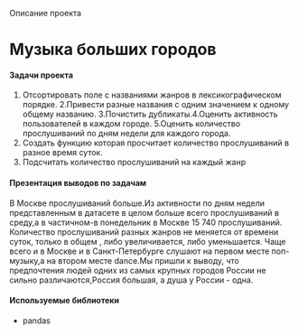 Описание проекта

# Музыка больших городов

#### Задачи проекта 
1. Отсортировать поле с названиями жанров в лексикографическом порядке.
2.Привести разные названия с одним значением к одному общему названию.
3.Почистить дубликаты.4.Оценить активность пользователей в каждом городе.
5.Оценить количество прослушиваний по дням недели для каждого города.
6. Создать функцию которая просчитает количество прослушиваний в разное время суток.
7. Подсчитать количество прослушиваний на каждый жанр




#### Презентация выводов по задачам
В Москве прослушиваний больше.Из активности по дням недели представленным в датасете в целом больше всего прослушиваний в среду,а в частичном-в понедельник в Москве 15 740 прослушиваний. Количество прослушиваний разных жанров не меняется от времени суток, только в общем , либо увеличивается, либо уменьшается. Чаще всего и в Москве и в Санкт-Петербурге слушают на первом месте поп-музыку,а на втором месте dance.Мы пришли к выводу, что предпочтения людей одних из самых крупных городов России не сильно различаются,Россия большая, а душа у России - одна.

#### Используемые библиотеки
- pandas
